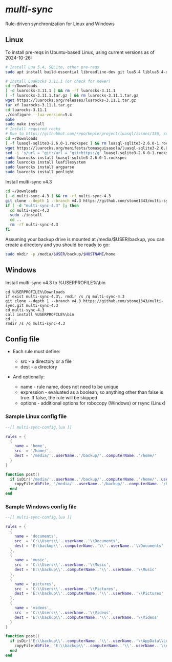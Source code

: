 # *multi-sync*

Rule-driven synchronization for Linux and Windows

## Linux

To install pre-reqs in Ubuntu-based Linux, using current versions as of 2024-10-26:

```bash
# Install Lua 5.4, SQLite, other pre-reqs
sudo apt install build-essential libreadline-dev git lua5.4 liblua5.4-dev sqlite3 libsqlite3-dev

# Install LuaRocks 3.11.1 (or check for newer)
cd ~/Downloads
[ -d luarocks-3.11.1 ] && rm -rf luarocks-3.11.1
[ -f luarocks-3.11.1.tar.gz ] && rm luarocks-3.11.1.tar.gz
wget https://luarocks.org/releases/luarocks-3.11.1.tar.gz
tar xf luarocks-3.11.1.tar.gz
cd luarocks-3.11.1
./configure --lua-version=5.4
make
sudo make install
# Install required rocks
# Due to https://githubhot.com/repo/keplerproject/luasql/issues/136, currently need to patch the LuaSQL rockspec
cd ~/Downloads
[ -f luasql-sqlite3-2.6.0-1.rockspec ] && rm luasql-sqlite3-2.6.0-1.rockspec
wget https://luarocks.org/manifests/tomasguisasola/luasql-sqlite3-2.6.0-1.rockspec
sed -i 's/url = "git:/url = "git+https:/g' luasql-sqlite3-2.6.0-1.rockspec
sudo luarocks install luasql-sqlite3-2.6.0-1.rockspec
sudo luarocks install luafilesystem
sudo luarocks install argparse
sudo luarocks install penlight
```

Install multi-sync v4.3

```bash
cd ~/Downloads
[ -d multi-sync-4.3 ] && rm -rf multi-sync-4.3
git clone --depth 1 --branch v4.3 https://github.com/stone1343/multi-sync.git multi-sync-4.3
if [ -d "multi-sync-4.3" ]; then
  cd multi-sync-4.3
  sudo ./install
  cd ..
  rm -rf multi-sync-4.3
fi
```

Assuming your backup drive is mounted at /media/$USER/backup, you can create a directory and you should be ready to go:

```bash
sudo mkdir -p /media/$USER/backup/$HOSTNAME/home
```

## Windows

Install multi-sync v4.3 to %USERPROFILE%\bin

```
cd %USERPROFILE%\Downloads
if exist multi-sync-4.3\. rmdir /s /q multi-sync-4.3
git clone --depth 1 --branch v4.3 https://github.com/stone1343/multi-sync.git multi-sync-4.3
cd multi-sync-4.3
call install %USERPROFILE%\bin
cd ..
rmdir /s /q multi-sync-4.3
```

## Config file

* Each rule must define:
  * src - a directory or a file
  * dest - a directory

* And optionally:
  * name - rule name, does not need to be unique
  * expression - evaluated as a boolean, so anything other than false is true. If false, the rule will be skipped
  * options - additional options for robocopy (Windows) or rsync (Linux)

### Sample Linux config file

```lua
--[[ multi-sync-config.lua ]]

rules = {
  {
    name = 'home',
    src  = '/home/',
    dest = '/media/'..userName..'/backup/'..computerName..'/home/'
  }
}

function post()
  if isDir('/media/'..userName..'/backup/'..computerName..'/home/'..userName..'/.config/') then
    copyFile(dbFile, '/media/'..userName..'/backup/'..computerName..'/home/'..userName..'/.config/')
  end
end
```

### Sample Windows config file

```lua
--[[ multi-sync-config.lua ]]

rules = {
  {
    name = 'documents',
    src  = 'C:\\Users\\'..userName..'\\Documents',
    dest = 'E:\backup\\'..computerName..'\\'..userName..'\\Documents'
  },
  {
    name = 'music',
    src  = 'C:\\Users\\'..userName..'\\Music',
    dest = 'E:\\backup\\'..computerName..'\\'..userName..'\\Music'
  },
  {
    name = 'pictures',
    src  = 'C:\\Users\\'..userName..'\\Pictures',
    dest = 'E:\\backup\\'..computerName..'\\'..userName..'\\Pictures'
  },
  {
    name = 'videos',
    src  = 'C:\\Users\\'..userName..'\\Videos',
    dest = 'E:\\backup\\'..computerName..'\\'..userName..'\\Videos'
  }
}

function post()
  if isDir('E:\\backup\\'..computerName..'\\'..userName..'\\AppData\\Local') then
    copyFile(dbFile, 'E:\\backup\\'..computerName..'\\'..userName..'\\AppData\\Local')
  end
end
```
